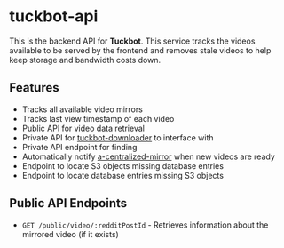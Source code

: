 # tuckbot-api

This is the backend API for **Tuckbot**. This service tracks the videos available to be served by the frontend and removes stale videos to help keep storage and bandwidth costs down.

## Features

- Tracks all available video mirrors
- Tracks last view timestamp of each video
- Public API for video data retrieval
- Private API for [tuckbot-downloader](https://github.com/kyleratti/tuckbot-downloader) to interface with
- Private API endpoint for finding
- Automatically notify [a-centralized-mirror](https://github.com/kyleratti/a-centralized-mirror) when new videos are ready
- Endpoint to locate S3 objects missing database entries
- Endpoint to locate database entries missing S3 objects

## Public API Endpoints

- `GET /public/video/:redditPostId` - Retrieves information about the mirrored video (if it exists)
